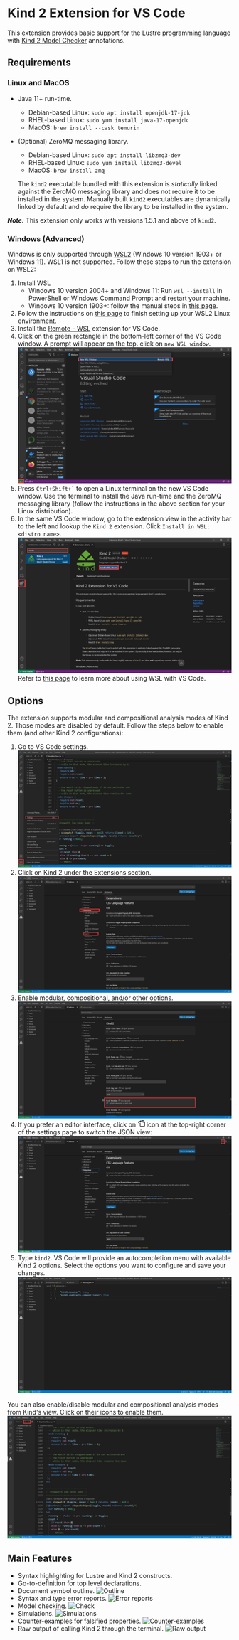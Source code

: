 # Kind 2 Extension for VS Code
This extension provides basic support for the Lustre programming language with [Kind 2 Model Checker](https://kind2-mc.github.io/kind2) annotations.

## Requirements
### Linux and MacOS
* Java 11+ run-time.
  * Debian-based Linux: `sudo apt install openjdk-17-jdk`
  * RHEL-based Linux: `sudo yum install java-17-openjdk`
  * MacOS: `brew install --cask temurin`
* (Optional) ZeroMQ messaging library.
  * Debian-based Linux: `sudo apt install libzmq3-dev`
  * RHEL-based Linux: `sudo yum install libzmq3-devel`
  * MacOS: `brew install zmq`

  The `kind2` executable bundled with this extension is _statically_ linked against the ZeroMQ messaging library and does not require it to be installed in the system. Manually built `kind2` executables are dynamically linked by default and *do* require the library to be installed in the system.

***Note:*** This extension only works with versions 1.5.1 and above of `kind2`.

### Windows (Advanced)
Windows is only supported through [WSL2](https://docs.microsoft.com/en-us/windows/wsl/about) (Windows 10 version 1903+ or Windows 11). WSL1 is not supported. Follow these steps to run the extension on WSL2:
1. Install WSL
    * Windows 10 version 2004+ and Windows 11: Run `wsl --install` in PowerShell or Windows Command Prompt and restart your machine.
    * Windows 10 version 1903+: follow the manual steps in [this page](https://docs.microsoft.com/en-us/windows/wsl/install).
2. Follow the instructions on [this page](https://docs.microsoft.com/en-us/windows/wsl/setup/environment#set-up-your-linux-user-info) to finish setting up your WSL2 Linux environment.
3. Install the [Remote - WSL](https://marketplace.visualstudio.com/items?itemName=ms-vscode-remote.remote-wsl) extension for VS Code.
4. Click on the green rectangle in the bottom-left corner of the VS Code window. A prompt will appear on the top. click on `new WSL window`.
![WSL window](images/wsl.png)
5. Press `` Ctrl+Shift+` `` to open a Linux terminal on the new VS Code window. Use the terminal to install the Java run-time and the ZeroMQ messaging library (follow the instructions in the above section for your Linux distribution).
6. In the same VS Code window, go to the extension view in the activity bar to the left and lookup the `Kind 2` extension. Click `Install in WSL: <distro name>`.
![Install extension](images/install.png)
Refer to [this page](https://docs.microsoft.com/en-us/windows/wsl/tutorials/wsl-vscode) to learn more about using WSL with VS Code.

## Options
The extension supports modular and compositional analysis modes of Kind 2. Those modes are disabled by default. Follow the steps below to enable them (and other Kind 2 configurations):
1. Go to VS Code settings.
  ![GUI settings](images/guiSettings.png)
2. Click on Kind 2 under the Extensions section.
  ![Kind 2 settings](images/guiOptions.png)
3. Enable modular, compositional, and/or other options.
  ![GUI Options](images/kind2Options.png)
4. If you prefer an editor interface, click on <span style="background-color: white">![go-to-file](images/go-to-file.png)</span> icon at the top-right corner of the settings page to switch the JSON view:
  ![JSON settings](images/jsonSettings.png)
5. Type `kind2`. VS Code will provide an autocompletion menu with available Kind 2 options. Select the options you want to configure and save your changes.
  ![JSON options](images/jsonOptions.png)

You can also enable/disable modular and compositional analysis modes from Kind's view. Click on their icons to enable them.
![Analysis modes icons](images/icons.png)

## Main Features
* Syntax highlighting for Lustre and Kind 2 constructs.
* Go-to-definition for top level declarations.
* Document symbol outline.
  ![Outline](images/outline.gif)
* Syntax and type error reports.
  ![Error reports](images/errors.gif)
* Model checking.
  ![Check](images/check.gif)
* Simulations.
  ![Simulations](images/simulation.gif)
* Counter-examples for falsified properties.
  ![Counter-examples](images/counterExample.gif)
* Raw output of calling Kind 2 through the terminal.
  ![Raw output](images/raw.gif)

